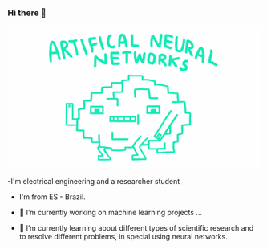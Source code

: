 ### Hi there 👋
![](https://github.com/wyctorfogos/wyctorfogos/blob/main/PlumpHollowFrog-small.gif)

-I'm electrical engineering and a researcher student 
- I'm from ES - Brazil.

- 🔭 I’m currently working on machine learning projects ...
- 🌱 I’m currently learning about different types of scientific research and to resolve different problems, in special using neural networks.
